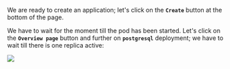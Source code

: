 We are ready to create an application; let's
click on the **`Create`** button at the bottom of the page.

We have to wait for the moment till the pod has been started. Let's
click on the **`Overview page`** button and further on **`postgresql`**
deployment; we have to wait till there is one replica active:

![](https://github.com/athertahir/katacoda-scenarios/raw/master/cloud-development-with-wildfly/cloud-development-with-wildfly-chapter-07/images/4685cdc3-fcf2-411a-8650-f03fc95945b6.png)
